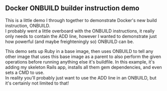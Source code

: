 ## Docker ONBUILD builder instruction demo
This is a little demo I through together to demonstrate Docker's new build instruction, ONBUILD.<br />
I probably went a little overboard with the ONBUILD instructions, it really only needs to contain the ADD line, however I wanted to demonstrate just how powerful (and maybe freighteningly so) ONBUILD can be.

This demo sets up Ruby in a base image, then uses ONBUILD to tell any other image that uses this base image as a parent to also perform the given operations before running anything else it's buildfile.  In this example, it's adding my skeleton Rails app, installs all them gem dependencies, and even sets a CMD to use.<br />
In reality you'll probably just want to use the ADD line in an ONBUILD, but it's certainly not limited to that!
